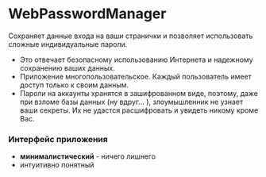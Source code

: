 # WebPasswordManager
Сохраняет данные входа на ваши странички и позволяет использовать сложные индивидуальные пароли. 
* Это отвечает безопасному использованию Интернета и надежному сохранению ваших данных.
* Приложение многопользовательское. Каждый пользователь имеет доступ только к своим данным. 
* Пароли на аккаунты хранятся в зашифрованном виде, поэтому, даже при взломе базы данных (ну вдруг... ), злоумышленник не узнает ваши секреты. Их не удастся расшифровать и увидеть никому кроме Вас.
### Интерфейс приложения 
* **минималистический** - ничего лишнего
* интуитивно понятный

